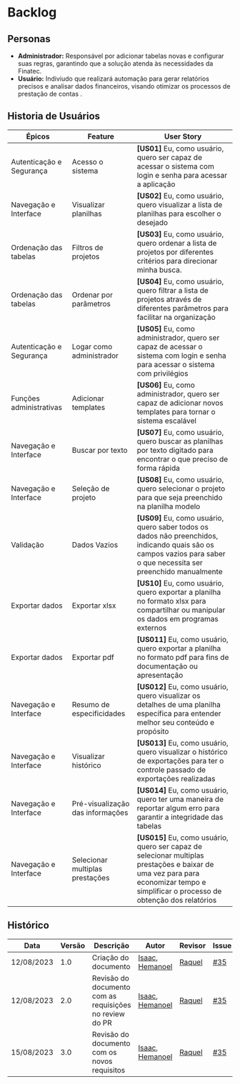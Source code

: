 # Backlog

## Personas
* <b>Administrador:</b> Responsável por adicionar tabelas novas e configurar suas regras, garantindo que a solução atenda às necessidades da Finatec.
* <b>Usuário:</b> Indiviudo que realizará automação para gerar relatórios precisos e analisar dados financeiros, visando otimizar os processos de prestação de contas .

## Historia de Usuários

| Épicos   |  Feature    | User Story|
| ------------- | ------------- | -------------|
|Autenticação e Segurança  |Acesso o sistema| <b>[US01]</b> Eu, como usuário, quero ser capaz de acessar o sistema com login e senha para acessar a aplicação|  
|Navegação e Interface |Visualizar planilhas| <b>[US02]</b> Eu, como usuário, quero visualizar a lista de planilhas para escolher o desejado|
|Ordenação das tabelas |Filtros de projetos| <b>[US03]</b> Eu, como usuário, quero ordenar a lista de projetos por diferentes critérios para direcionar minha busca.|
|Ordenação das tabelas  |Ordenar por parâmetros| <b>[US04]</b> Eu, como usuário, quero filtrar a lista de projetos através de diferentes parâmetros para facilitar na organização|  
|Autenticação e Segurança |Logar como administrador| <b>[US05]</b> Eu, como administrador, quero ser capaz de acessar o sistema com login e senha para acessar o sistema com privilégios|    
|Funções administrativas |Adicionar templates| <b>[US06]</b> Eu, como administrador, quero ser capaz de adicionar novos templates para tornar o sistema escalável|    
|Navegação e Interface |Buscar por texto| <b>[US07]</b> Eu, como usuário, quero buscar as planilhas por texto digitado para encontrar o que preciso de forma rápida|  
|Navegação e Interface |Seleção de projeto| <b>[US08]</b> Eu, como usuário, quero selecionar o projeto para que seja preenchido na planilha modelo|  
|Validação |Dados Vazios| <b>[US09]</b> Eu, como usuário, quero saber todos os dados não preenchidos, indicando quais são os campos vazios para saber o que necessita ser preenchido manualmente| 
|Exportar dados    |Exportar xlsx| <b>[US10]</b> Eu, como usuário, quero exportar a planilha no formato xlsx  para compartilhar ou manipular os dados em programas externos|  
|Exportar dados  |Exportar pdf| <b>[US011]</b> Eu, como usuário, quero exportar a planilha no formato pdf para fins de documentação ou apresentação|  
|Navegação e Interface | Resumo de especificidades| <b>[US012]</b> Eu, como usuário, quero visualizar os detalhes de uma planilha específica para entender melhor seu conteúdo e propósito|  
| Navegação e Interface |Visualizar histórico| <b>[US013]</b> Eu, como usuário, quero visualizar o histórico de exportações para ter o controle passado de exportações realizadas|  
|Navegação e Interface |Pré-visualização das informações| <b>[US014]</b> Eu, como usuário, quero ter uma maneira de reportar algum erro para garantir a integridade das tabelas| 
|Navegação e Interface | Selecionar multiplas prestações| <b>[US015]</b> Eu, como usuário, quero ser capaz de selecionar multiplas prestações e baixar de uma vez para para economizar tempo e simplificar o processo de obtenção dos relatórios | 


<!-- 
| ID | Requisito | Descrição | Tipo |
| --- | --- | --- | --- |
| 1 | Acessar o sistema | Deve ser possível que os usuários realizem login  | RF | [us01]
| 2 | Visualizar lista de planilhas | Deve ser possível que os usuários visualizem a lista de template com informações básicas | RF |
| 3 | Filtrar projetos | Deve ser possível que os usuários filtrem a lista de planilhas por financiador, etc ** | RF |
| 4 | Ordenar projetos | Deve ser possível que os usuários ordenem a lista de planilhas por prazo, nome do projeto (a-z), nome do financiador | RF |
| 5 | Buscar projeto | Deve ser possível que os usuários busquem o projeto ao fazer um input (id, nome projeto, nome financiador, código do projeto)  | RF |
| 7 | Selecionar projeto | Deve ser possível que os usuários selecionem a planilha desejada | RF |
| 8 | Visualizar informações | Deve ser possível o usuário tenha uma visualização mais detalhada das informações da planilha | RF |
| 9 | Acessar como administrador | Deve ser possível acessar como administrador  | RF |
| 10 | Cadastrar template | Deve ser possível como administrador cadastrar novos templates | RF |
| 11| Exportar múltiplos projetos | O usuário deve ser capaz de selecionar várias prestações e baixar de uma vez | RF |
| 12 | Notificar incoerência | Deve ser possível que o usuário receba um alertar que a planilha não tem todos os dados preenchidos quando for baixada | RF |
| 13 | Exportar projeto | Deve ser possível que os usuários baixem a planilha preenchida (formato pdf ou xlsx) | RF |
| 14 | Visualizar histórico | Deve ser possível  que o usuário visualize o histórico de exportações para ter o controle passado de exportações realizadas | RF | -->




<!-- | Épicos   |  Feature    | User Story|
| ------------- | ------------- | -------------|
|Autenticação e Segurança  |Acesso o sistema| <b>[US01]</b> Eu, como usuário, quero ser capaz de acessar o sistema com login e senha para acessar a aplicação|  
|Navegação e Interface |Visualizar planilhas| <b>[US02]</b> Eu, como usuário, quero visualizar a lista de planilhas para escolher o desejado|
|Ordenação das tabelas |Seleção de projeto| <b>[US03]</b> Eu, como usuário, quero ordenar a lista de planilhas por financiador para direcionar minha busca.|
|Ordenação das tabelas  |Ordenar por prazo| <b>[US04]</b> Eu, como usuário, quero ordenar a lista de planilhas por prazo para facilitar na organização|  
|Ordenação das tabelas |Ordenar por ID| <b>[US05]</b> Eu, como usuário, quero ordenar as opções por ID do projeto para facilidade de acesso|    
|Ordenação das tabelas |Ordenar por nome| <b>[US06]</b> Eu, como usuário, quero ordenar as opções por nome do projeto para facilitar a busca|    
|Navegação e Interface |Buscar por texto| <b>[US07]</b> Eu, como usuário, quero buscar as planilhas por texto digitado para encontrar o que preciso de forma rápida|  
|Navegação e Interface |Seleção de projeto| <b>[US08]</b> Eu, como usuário, quero selecionar o projeto para que seja preenchido na planilha modelo|  
|Validação |Dados Vazios| <b>[US09]</b> Eu, como usuário, quero saber todos os dados não preenchidos, indicando quais são os campos vazios para saber o que necessita ser preenchido manualmente| 
|Exportar dados    |Exportar xlsx| <b>[US10]</b> Eu, como usuário, quero exportar a planilha no formato xlsx  para compartilhar ou manipular os dados em programas externos|  
|Exportar dados  |Exportar pdf| <b>[US011]</b> Eu, como usuário, quero exportar a planilha no formato pdf para fins de documentação ou apresentação|  
|Navegação e Interface | Resumo de especificidades| <b>[US012]</b> Eu, como usuário, quero visualizar os detalhes de uma planilha específica para entender melhor seu conteúdo e propósito|  
| Navegação e Interface |Visualizar histórico| <b>[US013]</b> Eu, como usuário, quero visualizar o histórico de exportações para ter o controle passado de exportações realizadas|  
|Navegação e Interface |Pré-visualização das informações| <b>[US014]</b> Eu, como usuário, quero ter uma maneira de reportar algum erro para garantir a integridade das tabelas|  -->



















<!-- | ID | Requisito | Tipo |
| --- | --- | --- |
| 1 | Deve ser possível que os usuários realizem login  | RF |[us08]
| 2 | Deve ser possível que os usuários visualizem a lista de template | RF |[us02]
| 3 | Deve ser possível que os usuários filtrem a lista de planilhas por financiador | RF |[us03]
| 4 | Deve ser possível que os usuários ordenem a lista de planilhas por prazo | RF |[us04]
| 5 | Deve ser possível que os usuários ordenem por nome do projeto (a-z ou z-a) | RF |id-[us05]
| 6 | Deve ser possível que os usuários ordenem por financiador (a-z ou z-a) | RF |[criterio da 3]
| 7 | Deve ser possível que os usuários visualizem a planilha desejada | RF |[us11]
| 8 | Deve ser possível que os usuários busquem as planilhas por texto digitado (código, nome projeto, financiador…) | RF |[us06]
| 9 | Deve ser possível os usuários requisitem o preenchimento da planilha | RF |[us07]
| 10 | Deve ser possível o usuário tenha uma pré-visualização das informações da planilha | RF |[us13]
| 11 | Deve ser possível o usuário tenha a visualização completa das informações da planilha | RF |[us11]
| 12 | Deve ser possível acessar como administrador  |  |
| 13 | Deve ser possível como administrador cadastrar novos templates |  |
| 15 | Deve ser possível alertar que a planilha não tem todos os dados preenchidos | RF |[us08]
| 16 | Deve ser possível que os usuários exportem a planilha no formato xlsx | RF |[us09]
| 17 | Deve ser possível que os usuários exportem a planilha no formato pdf | RF |[us10] -->

















<!-- ## Historia de Usuários

| Épicos   |  Feature    | User Story| Prioridade|
| ------------- | ------------- | -------------| ------------- |
|Autenticação e Segurança  |Acesso o sistema| <b>[US01]</b> Eu, como usuário, quero ser capaz de acessar o sistema com login e senha para acessar a aplicação|alta |  
|Navegação e Interface |Visualizar planilhas| <b>[US02]</b> Eu, como usuário, quero visualizar a lista de planilhas para escolher o desejado|alta |
|Ordenação das tabelas |Seleção de projeto| <b>[US03]</b> Eu, como usuário, quero ordenar a lista de planilhas por financiador para direcionar minha busca.|alta|
|Ordenação das tabelas  |Ordenar por prazo| <b>[US04]</b> Eu, como usuário, quero ordenar a lista de planilhas por prazo para facilitar na organização|baixa |  
|Ordenação das tabelas |Ordenar por ID| <b>[US05]</b> Eu, como usuário, quero ordenar as opções por ID do projeto para facilidade de acesso|alta |    
|Navegação e Interface |Buscar por texto| <b>[US06]</b> Eu, como usuário, quero buscar as planilhas por texto digitado para encontrar o que preciso de forma rápida|baixa |  
|Navegação e Interface |Seleção de projeto| <b>[US07]</b> Eu, como usuário, quero selecionar o projeto para que seja preenchido na planilha modelo|alta |  
|Validação |Dados Vazios| <b>[US08]</b> Eu, como usuário, quero saber todos os dados não preenchidos, indicando quais são os campos vazios para saber o que necessita ser preenchido manualmente|média |  
|Exportar dados    |Exportar xlsx| <b>[US09]</b> Eu, como usuário, quero exportar a planilha no formato xlsx  para compartilhar ou manipular os dados em programas externos|alta |  
|Exportar dados  |Exportar pdf| <b>[US010]</b> Eu, como usuário, quero exportar a planilha no formato pdf para fins de documentação ou apresentação|alta |  
|Navegação e Interface | Resumo de especificidades| <b>[US011]</b> Eu, como usuário, quero visualizar os detalhes de uma planilha específica para entender melhor seu conteúdo e propósito|baixa |  
| Navegação e Interface |Visualizar histórico| <b>[US012]</b> Eu, como usuário, quero visualizar o histórico de exportações|baixa |  
|Navegação e Interface |Pré-visualização das informações| <b>[US013]</b> Eu, como usuário, quero ter uma pré-visualização das informações da planilha antes de selecioná-las para confirmar as informações|média |   -->






## Histórico

| Data | Versão | Descrição | Autor | Revisor | Issue |
| --- | --- | --- | --- | --- | --- |
| 12/08/2023 | 1.0 | Criação do documento |  [Isaac](https://github.com/IsaacLusca), [Hemanoel](https://github.com/hemanoelbritoF) | [Raquel](https://github.com/raqueleucaria) |[#35](https://github.com/ResidenciaTICBrisa/05_PipelineFinatec/issues/35)|
| 12/08/2023 | 2.0 | Revisão do documento com as requisições no review do PR |  [Isaac](https://github.com/IsaacLusca), [Hemanoel](https://github.com/hemanoelbritoF) | [Raquel](https://github.com/raqueleucaria) |[#35](https://github.com/ResidenciaTICBrisa/05_PipelineFinatec/issues/35)|
| 15/08/2023 | 3.0 | Revisão do documento com os novos requisitos |  [Isaac](https://github.com/IsaacLusca), [Hemanoel](https://github.com/hemanoelbritoF) | [Raquel](https://github.com/raqueleucaria) |[#35](https://github.com/ResidenciaTICBrisa/05_PipelineFinatec/issues/35)|